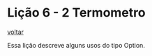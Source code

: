 # Lição 6 - 2 Termometro

[voltar](https://github.com/On0n0k1/Tutorial_NEAR_Rust/tree/main/lesson_6_enums/)

Essa lição descreve alguns usos do tipo Option.



